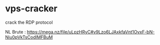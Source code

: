 # vps-cracker
crack the RDP protocol


NL Brute : https://mega.nz/file/uLpzHRyC#v9Lzo6LJAxkfaVnt1OvxF-bN-Niu0pVkTsCodlMFBuM
